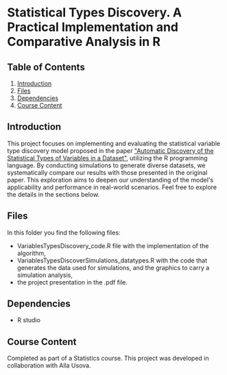 # Statistical Types Discovery. A Practical Implementation and Comparative Analysis in R

## Table of Contents
1. [Introduction](#introduction)
2. [Files](#files)
3. [Dependencies](#dependencies)
4. [Course Content](#course-content)

## Introduction
This project focuses on implementing and evaluating the statistical variable type discovery model proposed in the paper ["Automatic Discovery of the Statistical Types of Variables in a Dataset"](https://proceedings.mlr.press/v70/valera17a.html), utilizing the R programming language. By conducting simulations to generate diverse datasets, we systematically compare our results with those presented in the original paper. This exploration aims to deepen our understanding of the model's applicability and performance in real-world scenarios. Feel free to explore the details in the sections below.

## Files
In this folder you find the following files:
* VariablesTypesDiscovery_code.R file with the implementation of the algorithm,
* VariablesTypesDiscoverSimulations_datatypes.R with the code that generates the data used for simulations, and the graphics to carry a simulation analysis,
* the project presentation in the .pdf file.

## Dependencies
* R studio

## Course Content
Completed as part of a Statistics course. This project was developed in collaboration with Alla Usova.
